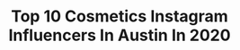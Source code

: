---
title: Top 10 Cosmetics Instagram Influencers In Austin In 2020
description: >-
  Find top cosmetics Instagram influencers in Austin in 2020. Most popular hashtags: #cosmetics #nyxcosmetics #beauty #nature.
platform: Instagram
profiles:
  - username: "rebeccaseals"
    fullname: >-
      Rebecca Seals
    location: "United States"
    followers: 128743
    engagement: 414
    commentsToLikes: 0.055788
    id: ck15rdmg07elx0i19iacxrr1t
    verified: false
    hashtags: "#christmasmakeup, #cherryblossoms, #koreanskincare, #daphneblake"
  - username: "lovelyysamantha"
    fullname: >-
      Samantha Nguyen
    location: "United States"
    followers: 7072
    engagement: 707
    commentsToLikes: 0.213103
    id: ck5pzv63a2wlv0i119dagil0g
    verified: false
    hashtags: "#underratedmua, #jamescharles, #haus, #nyxcosmetics"
  - username: "kimono_kat"
    fullname: >-
      Mina / มีน่า
    location: "United States"
    followers: 8459
    engagement: 983
    commentsToLikes: 0.286612
    id: ck5q8fc225wis0i11f20hbd2o
    verified: false
    hashtags: "#poweredbyrose, #octoly, #soldejaneiro, #selfcarematters"
  - username: "dopenail_galleria"
    fullname: >-
      DM FOR $10 PROMO
    location: "United States"
    followers: 70426
    engagement: 56
    commentsToLikes: 0.012190
    id: ck0vyj5j549aj0i19iu1nhnj2
    verified: false
    hashtags: "#maccosmetics, #cosmetics, #nailartist, #nailartvideos"
  - username: "flawlessbyamin"
    fullname: >-
      Amin Kabani
    location: "United States"
    followers: 17011
    engagement: 311
    commentsToLikes: 0.044573
    id: ck0ucasligdk30i19piu3wxxt
    verified: false
    hashtags: "#nobrows, #indonesia, #ebonymodel, #eyefordesign"
  - username: "victoriahenley"
    fullname: >-
      VICTORIA HENLEY
    location: "United States"
    followers: 26617
    engagement: 213
    commentsToLikes: 0.041262
    id: ck6ufe1qdwhlr0j719pdgg1c0
    verified: false
    hashtags: "#believe, #80sfashion, #edgy, #ocean"
  - username: "shotsbystoney"
    fullname: >-
      Shots by Stoney
    location: "United States"
    followers: 2459
    engagement: 1177
    commentsToLikes: 0.094256
    id: ck14j9ipfj8il0i192q4opkfr
    verified: false
    hashtags: "#pinkphoto, #makeupideas, #freshlook, #naturalhair"
  - username: "audreylittie"
    fullname: >-
      Audrey Littie 🖤
    location: "United States"
    followers: 215977
    engagement: 151
    commentsToLikes: 0.012346
    id: ck13aza9msx170i191ln5zwsw
    verified: true
    hashtags: "#haircut, #makeupparty, #shopmylook, #igstyle"
  - username: "slokeone"
    fullname: >-
      
    location: "United States"
    followers: 19636
    engagement: 210
    commentsToLikes: 0.033761
    id: ck13cxgxv2n8y0i19oiv40oeh
    verified: false
    hashtags: "#silver, #rysta, #piece, #diamonds"
  - username: "schaebreezy_"
    fullname: >-
      Schae G
    location: "United States"
    followers: 2291
    engagement: 1385
    commentsToLikes: 0.106541
    id: ck5pyl6xywjwv0i119cdpnaou
    verified: false
    hashtags: "#hudabeauty, #universomakeup, #beauty, #nudelip"
---